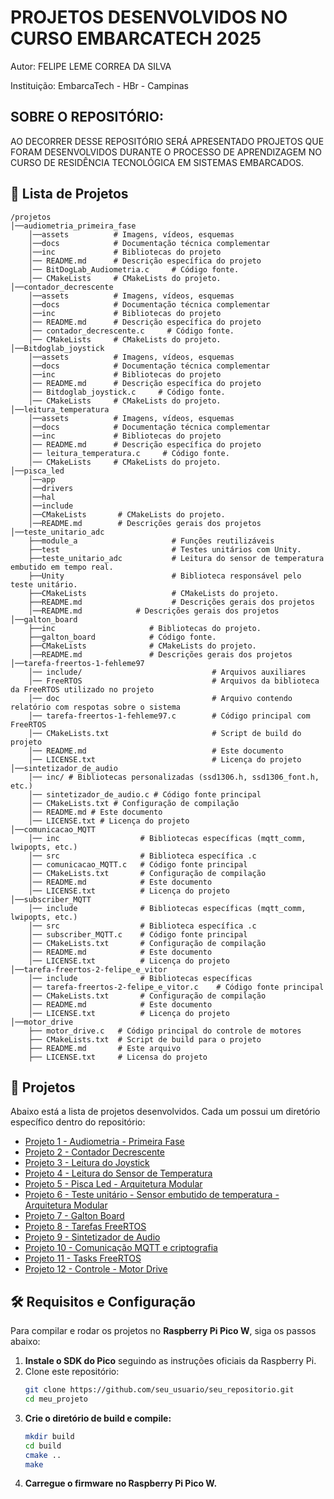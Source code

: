 # PROJETOS DESENVOLVIDOS NO CURSO EMBARCATECH 2025 

Autor: FELIPE LEME CORREA DA SILVA 

Instituição: EmbarcaTech - HBr - Campinas

## SOBRE O REPOSITÓRIO: 

AO DECORRER DESSE REPOSITÓRIO SERÁ APRESENTADO PROJETOS QUE FORAM DESENVOLVIDOS DURANTE O PROCESSO DE APRENDIZAGEM NO CURSO DE RESIDÊNCIA TECNOLÓGICA EM SISTEMAS EMBARCADOS.

## 📂 Lista de Projetos

```
/projetos
│──audiometria_primeira_fase
    │──assets          # Imagens, vídeos, esquemas
    │──docs            # Documentação técnica complementar
    │──inc             # Bibliotecas do projeto
    │── README.md      # Descrição específica do projeto
    │── BitDogLab_Audiometria.c     # Código fonte.
    │── CMakeLists     # CMakeLists do projeto.
│──contador_decrescente
    │──assets          # Imagens, vídeos, esquemas
    │──docs            # Documentação técnica complementar
    │──inc             # Bibliotecas do projeto
    │── README.md      # Descrição específica do projeto
    │── contador_decrescente.c     # Código fonte.
    │── CMakeLists     # CMakeLists do projeto. 
│──Bitdoglab_joystick
    │──assets          # Imagens, vídeos, esquemas
    │──docs            # Documentação técnica complementar
    │──inc             # Bibliotecas do projeto
    │── README.md      # Descrição específica do projeto
    │── Bitdoglab_joystick.c     # Código fonte.
    │── CMakeLists     # CMakeLists do projeto.
│──leitura_temperatura
    │──assets          # Imagens, vídeos, esquemas
    │──docs            # Documentação técnica complementar
    │──inc             # Bibliotecas do projeto
    │── README.md      # Descrição específica do projeto
    │── leitura_temperatura.c     # Código fonte.
    │── CMakeLists     # CMakeLists do projeto.
│──pisca_led
    │──app
    │──drivers       
    │──hal
    │──include      
    │──CMakeLists       # CMakeLists do projeto.
    │──README.md        # Descrições gerais dos projetos
│──teste_unitario_adc
    ├──module_a                     # Funções reutilizáveis
    ├──test                         # Testes unitários com Unity.        
    ├──teste_unitario_adc           # Leitura do sensor de temperatura embutido em tempo real.
    ├──Unity                        # Biblioteca responsável pelo teste unitário.
    ├──CMakeLists                   # CMakeLists do projeto.
    ├──README.md                    # Descrições gerais dos projetos
    │──README.md            # Descrições gerais dos projetos
│──galton_board
    ├──inc                     # Bibliotecas do projeto.
    ├──galton_board            # Código fonte.
    ├──CMakeLists              # CMakeLists do projeto.
    │──README.md               # Descrições gerais dos projetos
│──tarefa-freertos-1-fehleme97
    │── include/                             # Arquivos auxiliares
    │── FreeRTOS                             # Arquivos da biblioteca da FreeRTOS utilizado no projeto
    │── doc                                  # Arquivo contendo relatório com respotas sobre o sistema
    │── tarefa-freertos-1-fehleme97.c        # Código principal com FreeRTOS
    │── CMakeLists.txt                       # Script de build do projeto
    │── README.md                            # Este documento
    │── LICENSE.txt                          # Licença do projeto
│──sintetizador_de_audio
    │── inc/ # Bibliotecas personalizadas (ssd1306.h, ssd1306_font.h, etc.)
    │── sintetizador_de_audio.c # Código fonte principal
    │── CMakeLists.txt # Configuração de compilação
    │── README.md # Este documento
    │── LICENSE.txt # Licença do projeto
│──comunicacao_MQTT
    │── inc                  # Bibliotecas específicas (mqtt_comm, lwipopts, etc.)
    │── src                  # Biblioteca específica .c
    │── comunicacao_MQTT.c   # Código fonte principal
    │── CMakeLists.txt       # Configuração de compilação
    │── README.md            # Este documento
    │── LICENSE.txt          # Licença do projeto
│──subscriber_MQTT
    │── include              # Bibliotecas específicas (mqtt_comm, lwipopts, etc.)
    │── src                  # Biblioteca específica .c
    │── subscriber_MQTT.c    # Código fonte principal
    │── CMakeLists.txt       # Configuração de compilação
    │── README.md            # Este documento
    │── LICENSE.txt          # Licença do projeto
│──tarefa-freertos-2-felipe_e_vitor
    │── include              # Bibliotecas específicas 
    │── tarefa-freertos-2-felipe_e_vitor.c    # Código fonte principal
    │── CMakeLists.txt       # Configuração de compilação
    │── README.md            # Este documento
    │── LICENSE.txt          # Licença do projeto
│──motor_drive
    ├── motor_drive.c   # Código principal do controle de motores
    ├── CMakeLists.txt  # Script de build para o projeto
    ├── README.md       # Este arquivo
    ├── LICENSE.txt     # Licensa do projeto
```

## 🔗 Projetos
Abaixo está a lista de projetos desenvolvidos. Cada um possui um diretório específico dentro do repositório:

- [Projeto 1 - Audiometria - Primeira Fase](./projetos/audiometria_primeira_fase/)
- [Projeto 2 - Contador Decrescente](./projetos/contador_decrescente/)
- [Projeto 3 - Leitura do Joystick](./projetos/Bitdoglab_joystick/)
- [Projeto 4 - Leitura do Sensor de Temperatura](./projetos/leitura_temperatura/)
- [Projeto 5 - Pisca Led - Arquitetura Modular](./projetos/led_pisca/)
- [Projeto 6 - Teste unitário - Sensor embutido de temperatura - Arquitetura Modular](./projetos/teste_unitario_adc)
- [Projeto 7 - Galton Board](./projetos/galton_board)
- [Projeto 8 - Tarefas FreeRTOS](./projetos/FreeRTOS_TAREFAS)
- [Projeto 9 - Sintetizador de Audio](./projetos/sintetizador_de_audio/)
- [Projeto 10 - Comunicação MQTT e criptografia](./projetos/Comunicacao_MQTT-Publisher-Subscriber/)
- [Projeto 11 - Tasks FreeRTOS](./projetos/tarefa-freertos-2-felipe_e_vitor/)
- [Projeto 12 - Controle - Motor Drive](./projetos/motor_drive)


## 🛠️ Requisitos e Configuração
Para compilar e rodar os projetos no **Raspberry Pi Pico W**, siga os passos abaixo:

1. **Instale o SDK do Pico** seguindo as instruções oficiais da Raspberry Pi.
2. Clone este repositório:
   ```bash
   git clone https://github.com/seu_usuario/seu_repositorio.git
   cd meu_projeto
   ```
3. **Crie o diretório de build e compile:**
   ```bash
   mkdir build
   cd build
   cmake ..
   make
   ```
4. **Carregue o firmware no Raspberry Pi Pico W.**
